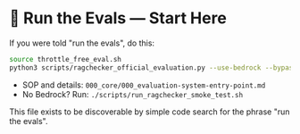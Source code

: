 # 🧪 Run the Evals — Start Here

If you were told "run the evals", do this:

```bash
source throttle_free_eval.sh
python3 scripts/ragchecker_official_evaluation.py --use-bedrock --bypass-cli --stable
```

- SOP and details: `000_core/000_evaluation-system-entry-point.md`
- No Bedrock? Run: `./scripts/run_ragchecker_smoke_test.sh`

This file exists to be discoverable by simple code search for the phrase "run the evals".

